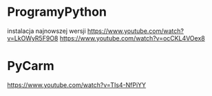 # ProgramyPython
instalacja najnowszej wersji
  https://www.youtube.com/watch?v=LkOWyR5F9O8
  https://www.youtube.com/watch?v=ocCKL4VOex8 
# PyCarm
  https://www.youtube.com/watch?v=TIs4-NfPiYY
